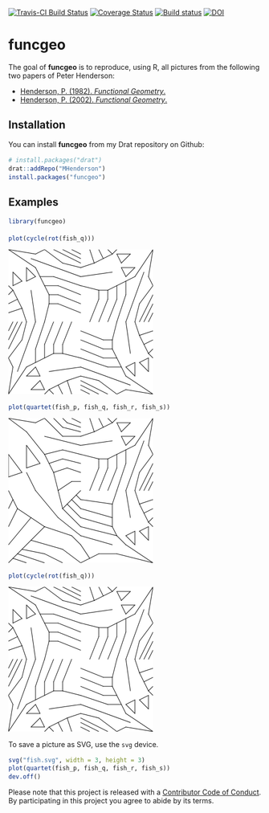 
<!-- README.md is generated from README.Rmd. Please edit that file -->
[![Travis-CI Build Status](https://travis-ci.org/MHenderson/funcgeo.svg?branch=master)](https://travis-ci.org/MHenderson/funcgeo) [![Coverage Status](https://img.shields.io/codecov/c/github/MHenderson/funcgeo/master.svg)](https://codecov.io/github/MHenderson/funcgeo?branch=master) [![Build status](https://ci.appveyor.com/api/projects/status/jwap9ayr8mviguc0?svg=true)](https://ci.appveyor.com/project/MHenderson/funcgeo) [![DOI](https://zenodo.org/badge/72451164.svg)](https://zenodo.org/badge/latestdoi/72451164)

funcgeo
=======

The goal of **funcgeo** is to reproduce, using R, all pictures from the following two papers of Peter Henderson:

-   [Henderson, P. (1982). *Functional Geometry*.](http://users.ecs.soton.ac.uk/peter/funcgeo.pdf)
-   [Henderson, P. (2002). *Functional Geometry*.](http://eprints.soton.ac.uk/257577/1/funcgeo2.pdf)

Installation
------------

You can install **funcgeo** from my Drat repository on Github:

``` r
# install.packages("drat")
drat::addRepo("MHenderson")
install.packages("funcgeo")
```

Examples
--------

``` r
library(funcgeo)

plot(cycle(rot(fish_q)))
```

![](README_files/figure-markdown_github/unnamed-chunk-1-1.png)

``` r
plot(quartet(fish_p, fish_q, fish_r, fish_s))
```

![](README_files/figure-markdown_github/unnamed-chunk-2-1.png)

``` r
plot(cycle(rot(fish_q)))
```

![](README_files/figure-markdown_github/unnamed-chunk-3-1.png)

To save a picture as SVG, use the `svg` device.

``` r
svg("fish.svg", width = 3, height = 3)
plot(quartet(fish_p, fish_q, fish_r, fish_s))
dev.off()
```

Please note that this project is released with a [Contributor Code of Conduct](CONDUCT.md). By participating in this project you agree to abide by its terms.
